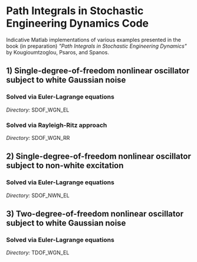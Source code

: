 # Path Integrals in Stochastic Engineering Dynamics Code

Indicative Matlab implementations of various examples presented in the book (in preparation) *"Path Integrals in Stochastic Engineering Dynamics"* by Kougioumtzoglou, Psaros, and Spanos.

## 1) Single-degree-of-freedom nonlinear oscillator subject to white Gaussian noise

### Solved via Euler-Lagrange equations
*Directory:* SDOF_WGN_EL

### Solved via Rayleigh-Ritz approach
*Directory:* SDOF_WGN_RR

## 2) Single-degree-of-freedom nonlinear oscillator subject to non-white excitation

### Solved via Euler-Lagrange equations
*Directory:* SDOF_NWN_EL

## 3) Two-degree-of-freedom nonlinear oscillator subject to white Gaussian noise

### Solved via Euler-Lagrange equations
*Directory:* TDOF_WGN_EL
 
